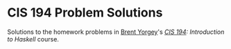 CIS 194 Problem Solutions
=========================

Solutions to the homework problems in [Brent Yorgey][]'s
_[CIS 194][]: Introduction to Haskell_ course.

[Brent Yorgey]: https://byorgey.wordpress.com/
[CIS 194]: https://www.seas.upenn.edu/~cis194/spring13/lectures.html
